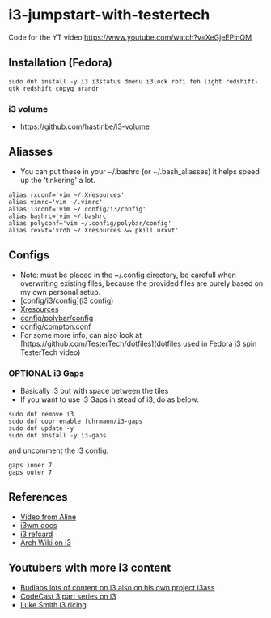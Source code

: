 # i3-jumpstart-with-testertech
Code for the YT video https://www.youtube.com/watch?v=XeGjeEPlnQM

## Installation (Fedora)
```
sudo dnf install -y i3 i3status dmenu i3lock rofi feh light redshift-gtk redshift copyq arandr 
```
### i3 volume
- https://github.com/hastinbe/i3-volume

## Aliasses
- You can put these in your ~/.bashrc (or ~/.bash_aliasses) it helps speed up the 'tinkering' a lot. 
```
alias rxconf='vim ~/.Xresources'
alias vimrc='vim ~/.vimrc'
alias i3conf='vim ~/.config/i3/config'
alias bashrc='vim ~/.bashrc'
alias polyconf='vim ~/.config/polybar/config'
alias rexvt='xrdb ~/.Xresources && pkill urxvt'
```

## Configs 
- Note: must be placed in the ~/.config directory, be carefull when overwriting existing files, because the provided files are purely based on my own personal setup.
- [config/i3/config](i3 config)
- [Xresources](.Xresources)
- [config/polybar/config](Polybarconfig)
- [config/compton.conf](Compton)
- For some more info, can also look at [https://github.com/TesterTech/dotfiles](dotfiles used in Fedora i3 spin TesterTech video)

### OPTIONAL i3 Gaps
- Basically i3 but with space between the tiles 
- If you want to use i3 Gaps in stead of i3, do as below:
```
sudo dnf remove i3
sudo dnf copr enable fuhrmann/i3-gaps
sudo dnf update -y
sudo dnf install -y i3-gaps
```

and uncomment the i3 config:

```
gaps inner 7
gaps outer 7
```




## References
- [Video from Aline](https://www.youtube.com/watch?v=Api6dFMlxAA)
- [i3wm docs](https://i3wm.org/docs/userguide.html)
- [i3 refcard](https://i3wm.org/docs/refcard.html)
- [Arch Wiki on i3](https://wiki.archlinux.org/title/i3)

## Youtubers with more i3 content
- [Budlabs lots of content on i3 also on his own project i3ass](https://www.youtube.com/c/dubbeltumme/)
- [CodeCast 3 part series on i3](https://www.youtube.com/playlist?list=PL5ze0DjYv5DbCv9vNEzFmP6sU7ZmkGzcf)
- [Luke Smith i3 ricing](https://www.youtube.com/playlist?list=PL-p5XmQHB_JTcMSvPmXMzNe7ZPMxEx_Oz)
